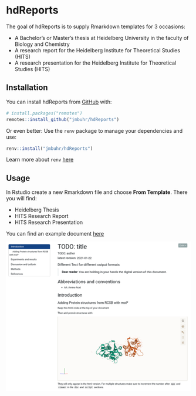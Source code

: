 
<!-- README.md is generated from README.Rmd. Please edit that file -->

# hdReports

<!-- badges: start -->
<!-- badges: end -->

The goal of hdReports is to supply Rmarkdown templates for 3 occasions:

-   A Bachelor’s or Master’s thesis at Heidelberg University in the
    faculty of Biology and Chemistry
-   A research report for the Heidelberg Institute for Theoretical
    Studies (HITS)
-   A research presentation for the Heidelberg Institute for Theoretical
    Studies (HITS)

## Installation

You can install hdReports from [GitHub](https://github.com/) with:

``` r
# install.packages("remotes")
remotes::install_github("jmbuhr/hdReports")
```

Or even better: Use the `renv` package to manage your dependencies and
use:

``` r
renv::install("jmbuhr/hdReports")
```

Learn more about `renv` [here](https://rstudio.github.io/renv/)

## Usage

In Rstudio create a new Rmarkdown file and choose **From Template**.
There you will find:

-   Heidelberg Thesis
-   HITS Research Report
-   HITS Research Presentation

You can find an example document
[here](https://github.com/jmbuhr/hdReports/exampleReport/exampleReport.html)

![Example for the Research Report](images/paste-48FF489A.png)
